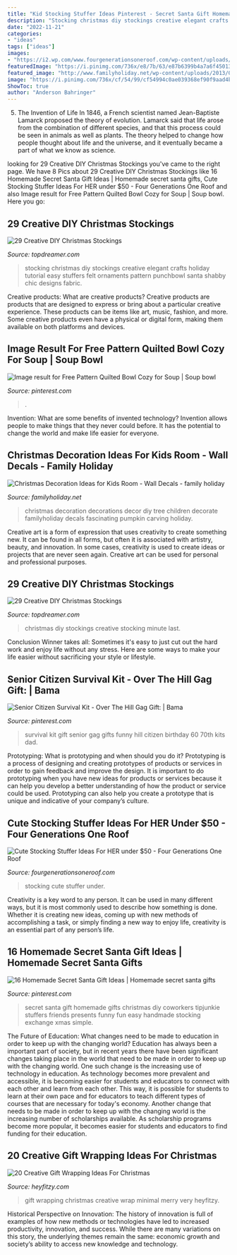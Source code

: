 ```yaml
---
title: "Kid Stocking Stuffer Ideas Pinterest - Secret Santa Gift Homemade Gifts Christmas Diy Coworkers Tipjunkie Stuffers Friends Presents Funny Fun Easy Handmade Stocking Exchange Xmas Simple"
description: "Stocking christmas diy stockings creative elegant crafts holiday tutorial easy stuffers felt ornaments pattern punchbowl santa shabby chic designs fabric"
date: "2022-11-21"
categories:
- "ideas"
tags: ["ideas"]
images:
- "https://i2.wp.com/www.fourgenerationsoneroof.com/wp-content/uploads/2017/12/Under-50.jpg?fit=735%2C1102&amp;ssl=1"
featuredImage: "https://i.pinimg.com/736x/e8/7b/63/e87b6399b4a7a6f4501306e3779397dc--christmas-stocking-stuffers-christmas-stockings.jpg"
featured_image: "http://www.familyholiday.net/wp-content/uploads/2013/09/Christmas-Decoration-Ideas-for-Kids-Room-Wall-Decals_43.jpg"
image: "https://i.pinimg.com/736x/cf/54/99/cf54994c0ae039368ef90f9aad4b3d28.jpg"
ShowToc: true
author: "Anderson Bahringer"
---
```



5. The Invention of Life
In 1846, a French scientist named Jean-Baptiste Lamarck proposed the theory of evolution. Lamarck said that life arose from the combination of different species, and that this process could be seen in animals as well as plants. The theory helped to change how people thought about life and the universe, and it eventually became a part of what we know as science.

	

		
looking for 29 Creative DIY Christmas Stockings you've came to the right page. We have 8 Pics about 29 Creative DIY Christmas Stockings like 16 Homemade Secret Santa Gift Ideas | Homemade secret santa gifts, Cute Stocking Stuffer Ideas For HER under $50 - Four Generations One Roof and also Image result for Free Pattern Quilted Bowl Cozy for Soup | Soup bowl. Here you go:
		
    
## 29 Creative DIY Christmas Stockings

<img loading=lazy src="http://www.topdreamer.com/wp-content/uploads/2013/11/DIY-Christmas-stocking3-634x953.jpg" onerror="this.onerror=null;this.src='https://tse4.mm.bing.net/th?id=OIP.ls0_VClE0toA3-pXtx36iAHaLI&amp;pid=15.1';" alt="29 Creative DIY Christmas Stockings">

_Source: topdreamer.com_

>stocking christmas diy stockings creative elegant crafts holiday tutorial easy stuffers felt ornaments pattern punchbowl santa shabby chic designs fabric. 

	

Creative products: What are creative products?
Creative products are products that are designed to express or bring about a particular creative experience. These products can be items like art, music, fashion, and more. Some creative products even have a physical or digital form, making them available on both platforms and devices.

    
## Image Result For Free Pattern Quilted Bowl Cozy For Soup | Soup Bowl

<img loading=lazy src="https://i.pinimg.com/736x/cf/54/99/cf54994c0ae039368ef90f9aad4b3d28.jpg" onerror="this.onerror=null;this.src='https://tse3.mm.bing.net/th?id=OIP.ufxKyqbBR7ODJ6LuJ3vwWwHaFZ&amp;pid=15.1';" alt="Image result for Free Pattern Quilted Bowl Cozy for Soup | Soup bowl">

_Source: pinterest.com_

>. 

	

Invention: What are some benefits of invented technology?
Invention allows people to make things that they never could before. It has the potential to change the world and make life easier for everyone.

    
## Christmas Decoration Ideas For Kids Room - Wall Decals - Family Holiday

<img loading=lazy src="http://www.familyholiday.net/wp-content/uploads/2013/09/Christmas-Decoration-Ideas-for-Kids-Room-Wall-Decals_43.jpg" onerror="this.onerror=null;this.src='https://tse1.mm.bing.net/th?id=OIP.Kz6BKhCCx57YzdLb8OfbCgHaLu&amp;pid=15.1';" alt="Christmas Decoration Ideas for Kids Room - Wall Decals - family holiday">

_Source: familyholiday.net_

>christmas decoration decorations decor diy tree children decorate familyholiday decals fascinating pumpkin carving holiday. 

	

Creative art is a form of expression that uses creativity to create something new. It can be found in all forms, but often it is associated with artistry, beauty, and innovation. In some cases, creativity is used to create ideas or projects that are never seen again. Creative art can be used for personal and professional purposes.

    
## 29 Creative DIY Christmas Stockings

<img loading=lazy src="http://www.topdreamer.com/wp-content/uploads/2013/11/Christmas-stocking4-634x792.jpg" onerror="this.onerror=null;this.src='https://tse1.mm.bing.net/th?id=OIP.n7ql1tGnz2fgy1AayfnsCQHaJQ&amp;pid=15.1';" alt="29 Creative DIY Christmas Stockings">

_Source: topdreamer.com_

>christmas diy stockings creative stocking minute last. 

	

Conclusion
Winner takes all: Sometimes it's easy to just cut out the hard work and enjoy life without any stress. Here are some ways to make your life easier without sacrificing your style or lifestyle.

    
## Senior Citizen Survival Kit - Over The Hill Gag Gift: | Bama

<img loading=lazy src="https://s-media-cache-ak0.pinimg.com/originals/6b/79/24/6b7924d000e42abe413459c2155d1c16.jpg" onerror="this.onerror=null;this.src='https://tse4.mm.bing.net/th?id=OIP.nKhzQRRT7k1z_34jEXyimgHaMW&amp;pid=15.1';" alt="Senior Citizen Survival Kit - Over The Hill Gag Gift: | Bama">

_Source: pinterest.com_

>survival kit gift senior gag gifts funny hill citizen birthday 60 70th kits dad. 

	

Prototyping: What is prototyping and when should you do it?
Prototyping is a process of designing and creating prototypes of products or services in order to gain feedback and improve the design. It is important to do prototyping when you have new ideas for products or services because it can help you develop a better understanding of how the product or service could be used. Prototyping can also help you create a prototype that is unique and indicative of your company’s culture.

    
## Cute Stocking Stuffer Ideas For HER Under $50 - Four Generations One Roof

<img loading=lazy src="https://i2.wp.com/www.fourgenerationsoneroof.com/wp-content/uploads/2017/12/Under-50.jpg?fit=735%2C1102&amp;ssl=1" onerror="this.onerror=null;this.src='https://tse2.mm.bing.net/th?id=OIP.4W0TJkZv2ENyQA3PUt3V8QHaLG&amp;pid=15.1';" alt="Cute Stocking Stuffer Ideas For HER under $50 - Four Generations One Roof">

_Source: fourgenerationsoneroof.com_

>stocking cute stuffer under. 

	

Creativity is a key word to any person. It can be used in many different ways, but it is most commonly used to describe how something is done. Whether it is creating new ideas, coming up with new methods of accomplishing a task, or simply finding a new way to enjoy life, creativity is an essential part of any person’s life.

    
## 16 Homemade Secret Santa Gift Ideas | Homemade Secret Santa Gifts

<img loading=lazy src="https://i.pinimg.com/736x/e8/7b/63/e87b6399b4a7a6f4501306e3779397dc--christmas-stocking-stuffers-christmas-stockings.jpg" onerror="this.onerror=null;this.src='https://tse1.mm.bing.net/th?id=OIP.jn4noVIKX42N97MEydbv2AHaO7&amp;pid=15.1';" alt="16 Homemade Secret Santa Gift Ideas | Homemade secret santa gifts">

_Source: pinterest.com_

>secret santa gift homemade gifts christmas diy coworkers tipjunkie stuffers friends presents funny fun easy handmade stocking exchange xmas simple. 

	

The Future of Education: What changes need to be made to education in order to keep up with the changing world?
Education has always been a important part of society, but in recent years there have been significant changes taking place in the world that need to be made in order to keep up with the changing world. One such change is the increasing use of technology in education. As technology becomes more prevalent and accessible, it is becoming easier for students and educators to connect with each other and learn from each other. This way, it is possible for students to learn at their own pace and for educators to teach different types of courses that are necessary for today's economy. Another change that needs to be made in order to keep up with the changing world is the increasing number of scholarships available. As scholarship programs become more popular, it becomes easier for students and educators to find funding for their education.

    
## 20 Creative Gift Wrapping Ideas For Christmas

<img loading=lazy src="https://heyfitzy.com/wp-content/uploads/2016/12/6-Gift-Wrapping-768x1024.jpg" onerror="this.onerror=null;this.src='https://tse3.mm.bing.net/th?id=OIP.HpOy9eC8OMqv4B6hp6ueqAHaJ4&amp;pid=15.1';" alt="20 Creative Gift Wrapping Ideas For Christmas">

_Source: heyfitzy.com_

>gift wrapping christmas creative wrap minimal merry very heyfitzy. 

	

Historical Perspective on Innovation:
The history of innovation is full of examples of how new methods or technologies have led to increased productivity, innovation, and success. While there are many variations on this story, the underlying themes remain the same: economic growth and society’s ability to access new knowledge and technology.

